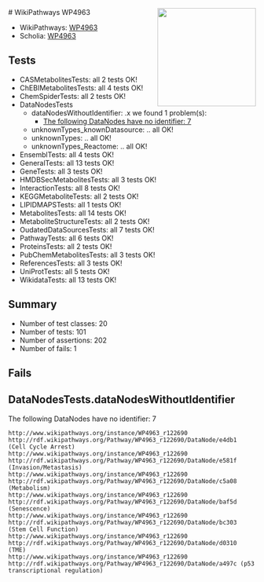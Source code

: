 <img style="float: right; width: 200px" src="https://upload.wikimedia.org/wikipedia/commons/thumb/8/83/Wplogo_with_text_500.png/640px-Wplogo_with_text_500.png" />
# WikiPathways WP4963

* WikiPathways: [WP4963](https://new.wikipathways.org/pathways/WP4963)
* Scholia: [WP4963](https://scholia.toolforge.org/wikipathways/WP4963)
## Tests
* CASMetabolitesTests: all 2 tests OK!
* ChEBIMetabolitesTests: all 4 tests OK!
* ChemSpiderTests: all 2 tests OK!
* DataNodesTests
    * dataNodesWithoutIdentifier: .x we found 1 problem(s):
        * [The following DataNodes have no identifier: 7](#d2d32fa6)
    * unknownTypes_knownDatasource: .. all OK!
    * unknownTypes: .. all OK!
    * unknownTypes_Reactome: .. all OK!
* EnsemblTests: all 4 tests OK!
* GeneralTests: all 13 tests OK!
* GeneTests: all 3 tests OK!
* HMDBSecMetabolitesTests: all 3 tests OK!
* InteractionTests: all 8 tests OK!
* KEGGMetaboliteTests: all 2 tests OK!
* LIPIDMAPSTests: all 1 tests OK!
* MetabolitesTests: all 14 tests OK!
* MetaboliteStructureTests: all 2 tests OK!
* OudatedDataSourcesTests: all 7 tests OK!
* PathwayTests: all 6 tests OK!
* ProteinsTests: all 2 tests OK!
* PubChemMetabolitesTests: all 3 tests OK!
* ReferencesTests: all 3 tests OK!
* UniProtTests: all 5 tests OK!
* WikidataTests: all 13 tests OK!


## Summary

* Number of test classes: 20
* Number of tests: 101
* Number of assertions: 202
* Number of fails: 1

## Fails

<a name="d2d32fa6" />

## DataNodesTests.dataNodesWithoutIdentifier

The following DataNodes have no identifier: 7
```
http://www.wikipathways.org/instance/WP4963_r122690 http://rdf.wikipathways.org/Pathway/WP4963_r122690/DataNode/e4db1 (Cell Cycle Arrest)
http://www.wikipathways.org/instance/WP4963_r122690 http://rdf.wikipathways.org/Pathway/WP4963_r122690/DataNode/e581f (Invasion/Metastasis)
http://www.wikipathways.org/instance/WP4963_r122690 http://rdf.wikipathways.org/Pathway/WP4963_r122690/DataNode/c5a08 (Metabolism)
http://www.wikipathways.org/instance/WP4963_r122690 http://rdf.wikipathways.org/Pathway/WP4963_r122690/DataNode/baf5d (Senescence)
http://www.wikipathways.org/instance/WP4963_r122690 http://rdf.wikipathways.org/Pathway/WP4963_r122690/DataNode/bc303 (Stem Cell Function)
http://www.wikipathways.org/instance/WP4963_r122690 http://rdf.wikipathways.org/Pathway/WP4963_r122690/DataNode/d0310 (TME)
http://www.wikipathways.org/instance/WP4963_r122690 http://rdf.wikipathways.org/Pathway/WP4963_r122690/DataNode/a497c (p53 transcriptional regulation)
```

